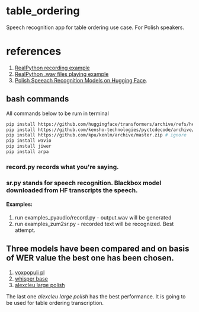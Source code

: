# table_ordering
Speech recognition app for table ordering use case.
For Polish speakers.

# references

1. [RealPython recording example](https://realpython.com/python-speech-recognition/#working-with-microphones)
2. [RealPython .wav files playing example](https://realpython.com/playing-and-recording-sound-python/#pyaudio)
3. [Polish Speeach Recognition Models on Hugging Face](https://huggingface.co/models?language=pl&pipeline_tag=automatic-speech-recognition&sort=downloads). 

## bash commands

All commands below to be rum in terminal

```bash
pip install https://github.com/huggingface/transformers/archive/refs/heads/master.zip
pip install https://github.com/kensho-technologies/pyctcdecode/archive/refs/heads/main.zip
pip install https://github.com/kpu/kenlm/archive/master.zip # ignore
pip install wavio
pip install jiwer
pip install arpa

```
### **record.py** records what you're saying.
### **sr.py** stands for speech recognition. Blackbox model downloaded from HF transcripts the speech.

#### Examples:
1. run examples_pyaudio/record.py - output.wav will be generated 
2. run examples_zum2sr.py - recorded text will be recognized. Best attempt.

## Three models have been compared and on basis of WER value the best one has been chosen.
1. [voxpopuli pl](https://huggingface.co/facebook/wav2vec2-base-10k-voxpopuli-ft-pl)
2. [whisper base](https://huggingface.co/openai/whisper-base)
3. [alexcleu large polish](https://huggingface.co/alexcleu/wav2vec2-large-xlsr-polish)

The last one *alexcleu large polish* has the best performance. It is going to be used for table ordering transcription.